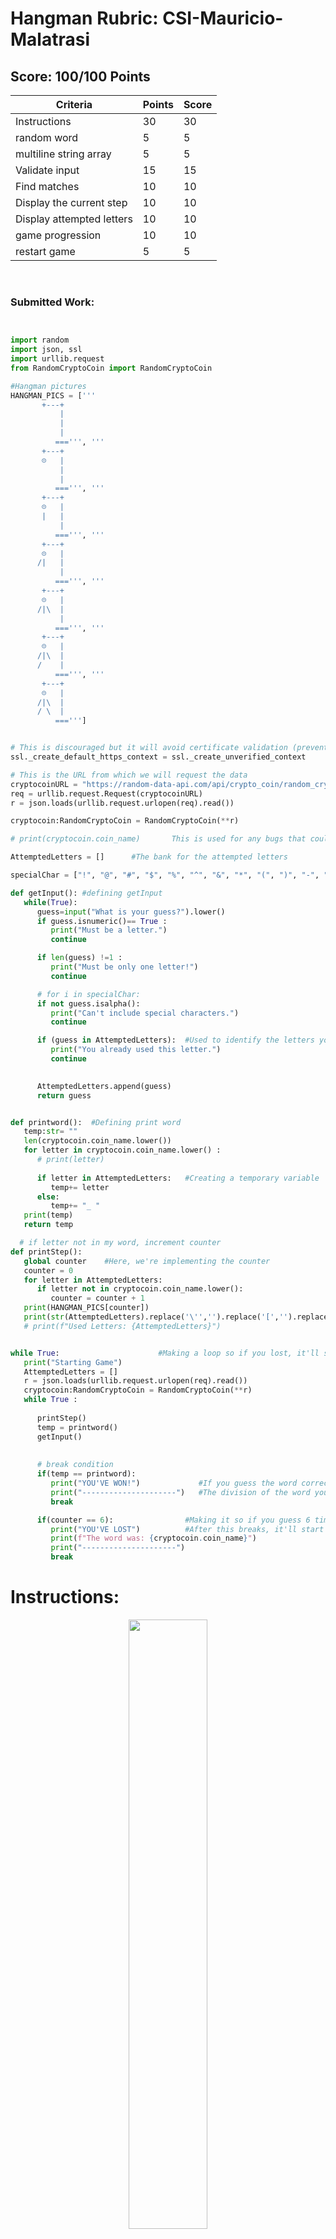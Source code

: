 # Hangman Rubric: CSI-Mauricio-Malatrasi

## Score: 100/100 Points
| Criteria | Points | Score | 
|----------|--------|-------| 
| Instructions              | 30 | 30 | 
| random word               | 5  | 5 | 
| multiline string array    | 5  | 5 | 
| Validate input            | 15 | 15 | 
| Find matches              | 10 | 10 | 
| Display the current step  | 10 | 10 | 
| Display attempted letters | 10 | 10 | 
| game progression          | 10 | 10 | 
| restart game              | 5  | 5 | 

<br>

### Submitted Work: 

```python


import random
import json, ssl
import urllib.request
from RandomCryptoCoin import RandomCryptoCoin

#Hangman pictures 
HANGMAN_PICS = ['''
       +---+
           |
           |
           |
          ===''', '''
       +---+
       ☹   |
           |
           |
          ===''', '''
       +---+
       ☹   |
       |   |
           |
          ===''', '''
       +---+
       ☹   |
      /|   |
           |
          ===''', '''
       +---+
       ☹   |
      /|\  |
           |
          ===''', '''
       +---+
       ☹   |
      /|\  |
      /    |
          ===''', '''
       +---+
       ☹   |
      /|\  |
      / \  |
          ===''']


# This is discouraged but it will avoid certificate validation (prevents error)
ssl._create_default_https_context = ssl._create_unverified_context

# This is the URL from which we will request the data
cryptocoinURL = "https://random-data-api.com/api/crypto_coin/random_crypto_coin"
req = urllib.request.Request(cryptocoinURL)
r = json.loads(urllib.request.urlopen(req).read())

cryptocoin:RandomCryptoCoin = RandomCryptoCoin(**r)

# print(cryptocoin.coin_name)       This is used for any bugs that could happen in Hangman.

AttemptedLetters = []      #The bank for the attempted letters 

specialChar = ["!", "@", "#", "$", "%", "^", "&", "*", "(", ")", "-", "+", "[", "]", "{", "}", "="]   #Special characters that can't be used in the game

def getInput(): #defining getInput
   while(True):
      guess=input("What is your guess?").lower()   
      if guess.isnumeric()== True :
         print("Must be a letter.")
         continue

      if len(guess) !=1 :
         print("Must be only one letter!")
         continue

      # for i in specialChar:
      if not guess.isalpha():
         print("Can't include special characters.")
         continue

      if (guess in AttemptedLetters):  #Used to identify the letters you've already used so you cant use them again.
         print("You already used this letter.")
         continue
      

      AttemptedLetters.append(guess)
      return guess


def printword():  #Defining print word
   temp:str= ""
   len(cryptocoin.coin_name.lower())
   for letter in cryptocoin.coin_name.lower() :
      # print(letter)
      
      if letter in AttemptedLetters:   #Creating a temporary variable
         temp+= letter
      else: 
         temp+= "_ "
   print(temp)
   return temp

  # if letter not in my word, increment counter
def printStep():
   global counter    #Here, we're implementing the counter
   counter = 0
   for letter in AttemptedLetters:
      if letter not in cryptocoin.coin_name.lower():
         counter = counter + 1
   print(HANGMAN_PICS[counter])
   print(str(AttemptedLetters).replace('\'','').replace('[','').replace(']',''))
   # print(f"Used Letters: {AttemptedLetters}")


while True:                      #Making a loop so if you lost, it'll start you over again with a new word.
   print("Starting Game")
   AttemptedLetters = []
   r = json.loads(urllib.request.urlopen(req).read())
   cryptocoin:RandomCryptoCoin = RandomCryptoCoin(**r)
   while True :
      
      printStep()
      temp = printword()
      getInput()
      
      
      # break condition 
      if(temp == printword):
         print("YOU'VE WON!")             #If you guess the word correctly, the game tells you you've won
         print("---------------------")   #The division of the word you guessed correctly and a new word
         break

      if(counter == 6):                #Making it so if you guess 6 times incorrectly, it'll end the game and print you've lost.
         print("YOU'VE LOST")          #After this breaks, it'll start over again with a new word and it'll start the hangman all over.
         print(f"The word was: {cryptocoin.coin_name}")
         print("---------------------")
         break
```




# Instructions:

<div style="text-align:center">
        <img    src="https://media.istockphoto.com/illustrations/simple-illustration-of-hangman-game-illustration-id1196954772?k=20&m=1196954772&s=612x612&w=0&h=nzsr9bCwxp9xW3dp-nBJeXE7TVGqnWtdJpbaXvEyl3E="
                width="50%" 
                height="50%" />          
</div>

<br>

# Hangman `100pts Total`

<br>

### Instructions: `(30pts)`
* Create `Hangman.py` in this folder.
* Define a function for each objective.
* Document every line of the code.


<br>

## Select a random word. `(5pts)`
You may select a random word by one of 2 ways:
1. Create a list with at least 20 words and use `random()`
2. Fetch a random Word from an API. This may be done by using the *HTTP Request deserialization* code used in `Web-Servers`.

Print out it's length represented by underscores:

eg. MAGISTERIO
``` 
_ _ _ _ _ _ _ _ _ _
```

<br>

## Create a multiline string array for each step of the game. `(5pts)`
```python
steps = [
        """
        1
        """,
        """
        2
        """]
```

<br>

## Validate input `(10pts)`
Accept a single character from the user as input. You must ensure to receive a valid character.
* A single character long
* Not a number
* Not a symbol
* User has not attempted the letter already.
  * Create a list to store attempted characters
* Must handle lower case and upper case letters.

<br>

## Find matches in your word. `(10pts)`
Print out underscores combined with successfully matched characters.
``` 
M _ G _ S _ E _ I _
```

<br>

## Display the current step of the game by addressing it's index of the array. `(10pts)`
You must develop a mechanism to keep track of which step you're on base of failed attempts.
```python
# Example of printing the fist step in hangman.
print(steps[0])
```

<br>

## To-Do:
1. Display attempted letters List. `(10pts)`
2. Logic for game progression.`(10pts)`
3. Loop to restart game. `(5pts)`